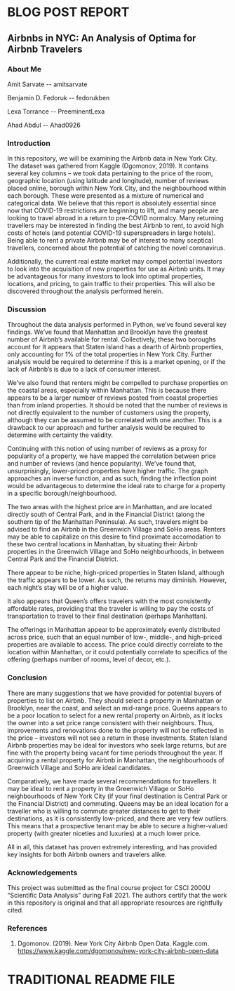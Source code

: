 # BLOG POST REPORT 

## Airbnbs in NYC: An Analysis of Optima for Airbnb Travelers 

### About Me

Amit Sarvate -- amitsarvate

Benjamin D. Fedoruk -- fedorukben

Lexa Torrance -- PreeminentLexa

Ahad Abdul -- Ahad0926

### Introduction

In this repository, we will be examining the Airbnb data in New York City. The dataset was gathered from Kaggle (Dgomonov, 2019). It contains several key columns – we took data pertaining to the price of the room, geographic location (using latitude and longitude), number of reviews placed online, borough within New York City, and the neighbourhood within each borough. These were presented as a mixture of numerical and categorical data. We believe that this report is absolutely essential since now that COVID-19 restrictions are beginning to lift, and many people are looking to travel abroad in a return to pre-COVID normalcy. Many returning travellers may be interested in finding the best Airbnb to rent, to avoid high costs of hotels (and potential COVID-19 superspreaders in large hotels). Being able to rent a private Airbnb may be of interest to many sceptical travellers, concerned about the potential of catching the novel coronavirus. 

Additionally, the current real estate market may compel potential investors to look into the acquisition of new properties for use as Airbnb units. It may be advantageous for many investors to look into optimal properties, locations, and pricing, to gain traffic to their properties. This will also be discovered throughout the analysis performed herein.

### Discussion

Throughout the data analysis performed in Python, we’ve found several key findings. We’ve found that Manhattan and Brooklyn have the greatest number of Airbnb’s available for rental. Collectively, these two boroughs account for It appears that Staten Island has a dearth of Airbnb properties, only accounting for 1% of the total properties in New York City. Further analysis would be required to determine if this is a market opening, or if the lack of Airbnb’s is due to a lack of consumer interest.  

We’ve also found that renters might be compelled to purchase properties on the coastal areas, especially within Manhattan. This is because there appears to be a larger number of reviews posted from coastal properties than from inland properties. It should be noted that the number of reviews is not directly equivalent to the number of customers using the property, although they can be assumed to be correlated with one another. This is a drawback to our approach and further analysis would be required to determine with certainty the validity.

Continuing with this notion of using number of reviews as a proxy for popularity of a property, we have mapped the correlation between price and number of reviews (and hence popularity). We’ve found that, unsurprisingly, lower-priced properties have higher traffic. The graph approaches an inverse function, and as such, finding the inflection point would be advantageous to determine the ideal rate to charge for a property in a specific borough/neighbourhood. 

The two areas with the highest price are in Manhattan, and are located directly south of Central Park, and in the Financial District (along the southern tip of the Manhattan Peninsula). As such, travelers might be advised to find an Airbnb in the Greenwich Village and SoHo areas. Renters may be able to capitalize on this desire to find proximate accomodation to these two central locations in Manhattan, by situating their Airbnb properties in the Greenwich Village and SoHo neighbourhoods, in between Central Park and the Financial District. 

There appear to be niche, high-priced properties in Staten Island, although the traffic appears to be lower. As such, the returns may diminish. However, each night’s stay will be of a higher value.

It also appears that Queen’s offers travelers with the most consistently affordable rates, providing that the traveler is willing to pay the costs of transportation to travel to their final destination (perhaps Manhattan). 

The offerings in Manhattan appear to be approximately evenly distributed across price, such that an equal number of low-, middle-, and high-priced properties are available to access. The price could directly correlate to the location within Manhattan, or it could potentially correlate to specifics of the offering (perhaps number of rooms, level of decor, etc.). 

### Conclusion

There are many suggestions that we have provided for potential buyers of properties to list on Airbnb. They should select a property in Manhattan or Brooklyn, near the coast, and select an mid-range price. Queens appears to be a poor location to select for a new rental property on Airbnb, as it locks the owner into a set price range consistent with their neighbours. Thus, improvements and renovations done to the property will not be reflected in the price – investors will not see a return in these investments. Staten Island Airbnb properties may be ideal for investors who seek large returns, but are fine with the property being vacant for time periods throughout the year. If acquiring a rental property for Airbnb in Manhattan, the neighbourhoods of Greenwich Village and SoHo are ideal candidates. 

Comparatively, we have made several recommendations for travellers. It may be ideal to rent a property in the Greenwich Village or SoHo neighbourhoods of New York City (if your final destination is Central Park or the Financial District) and commuting. Queens may be an ideal location for a traveller who is willing to commute greater distances to get to their destinations, as it is consistently low-priced, and there are very few outliers. This means that a prospective tenant may be able to secure a higher-valued property (with greater niceties and luxuries) at a much lower price. 

All in all, this dataset has proven extremely interesting, and has provided key insights for both Airbnb owners and travelers alike. 

### Acknowledgements

This project was submitted as the final course project for CSCI 2000U “Scientific Data Analysis” during Fall 2021. The authors certify that the work in this repository is original and that all appropriate resources are rightfully cited.

### References

1. Dgomonov. (2019). New York City Airbnb Open Data. Kaggle.com. https://www.kaggle.com/dgomonov/new-york-city-airbnb-open-data

# TRADITIONAL README FILE
